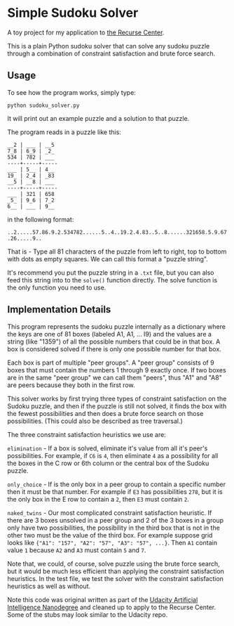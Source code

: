 # Simple Sudoku Solver
A toy project for my application to [the Recurse Center](https://www.recurse.com/).

This is a plain Python sudoku solver that can solve any sudoku puzzle through a
combination of constraint satisfaction and brute force search.

## Usage
To see how the program works, simply type:

`python sudoku_solver.py`

It will print out an example puzzle and a solution to that puzzle. 

The program reads in a puzzle like this:
```
__2 | ___ | __5
7_8 | 6_9 | _2_
534 | 782 | ___
----+-----+-----
___ | 5__ | 4__
19_ | 2_4 | _83
__5 | __8 | ___
----+-----+-----
___ | 321 | 658
_5_ | 9_6 | 7_2
6__ | ___ | 9__
```

in the following format:

`..2.....57.86.9.2.534782......5..4..19.2.4.83..5..8......321658.5.9.67.26.....9..`

That is - Type all 81 characters of the puzzle from left to right, top to bottom with dots
as empty squares. We can call this format a "puzzle string".

It's recommend you put the puzzle string in a `.txt` file, but you can also feed this string into to the
`solve()` function directly. The solve function is the only function you need to use.

## Implementation Details
This program represents the sudoku puzzle internally as a dictionary where the keys are one of 
81 boxes (labeled A1, A1, ... I9) and the values are a string (like "1359") of all the possible 
numbers that could be in that box. A box is considered solved if there is only one possible number 
for that box. 

Each box is part of multiple "peer groups". A "peer group" consists of 9 boxes that must contain the 
numbers 1 through 9 exactly once. If two boxes are in the same "peer group" we can call them "peers", 
thus "A1" and "A8" are peers because they both in the first row.

This solver works by first trying three types of constraint satisfaction on the Sudoku puzzle, and then
if the puzzle is still not solved, it finds the box with the fewest possibilities and then does a brute 
force search on those possibilities. (This could also be described as tree traversal.)

The three constraint satisfaction heuristics we use are:
    
`elimination` - If a box is solved, eliminate it's value from all it's peer's possibilities. For example,
                if `C6` is `4`, then eliminate `4` as a possibility for all the boxes in the C row or 6th column
                or the central box of the Sudoku puzzle.
                
`only_choice` - If is the only box in a peer group to contain a specific number then it must be that number.
                For example if `E3` has possibilities `278`, but it is the only box in the E row to contain a `2`, 
                then `E3` must contain `2`.
                
`naked_twins` - Our most complicated constraint satisfaction heuristic. If there are 3 boxes unsolved in a peer group 
                and 2 of the 3 boxes in a group only have two possibilities, the possibility in the third box that is 
                not in the other two must be the value of the third box. For example suppose grid looks like 
                `{"A1": "157", "A2": "57", "A3": "57", ...}`. Then `A1` contain value `1` because `A2` and `A3` must
                contain `5` and `7`.
                
Note that, we could, of course, solve puzzle using the brute force search, but it would be much less efficient than
applying the constraint satisfaction heuristics. In the test file, we test the solver with the constraint satisfaction 
heuristics as well as without.

Note this code was original written as part of the [Udacity Artificial Intelligence Nanodegree](https://github.com/udacity/AIND-Sudoku)
and cleaned up to apply to the Recurse Center. Some of the stubs may look similar to the Udacity repo.